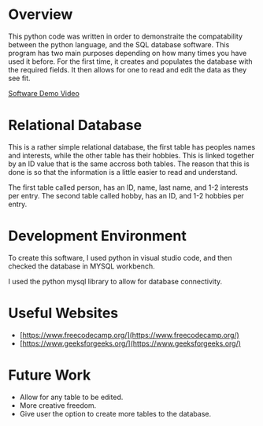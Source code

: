 # Overview

This python code was written in order to demonstraite the compatability between the python language, and the SQL database software.
This program has two main purposes depending on how many times you have used it before. For the first time, it creates and populates
the database with the required fields. It then allows for one to read and edit the data as they see fit.

[Software Demo Video](https://youtu.be/9Gtb2R8UIno)

# Relational Database

This is a rather simple relational database, the first table has peoples names and interests, while the other table has their hobbies.
This is linked together by an ID value that is the same accross both tables. The reason that this is done is so that the information 
is a little easier to read and understand.

The first table called person, has an ID, name, last name, and 1-2 interests per entry.
The second table called hobby, has an ID, and 1-2 hobbies per entry.

# Development Environment

To create this software, I used python in visual studio code, and then checked the database in
MYSQL workbench.

I used the python mysql library to allow for database connectivity.

# Useful Websites

- [https://www.freecodecamp.org/](https://www.freecodecamp.org/)
- [https://www.geeksforgeeks.org/](https://www.geeksforgeeks.org/)

# Future Work

- Allow for any table to be edited.
- More creative freedom.
- Give user the option to create more tables to the database.
